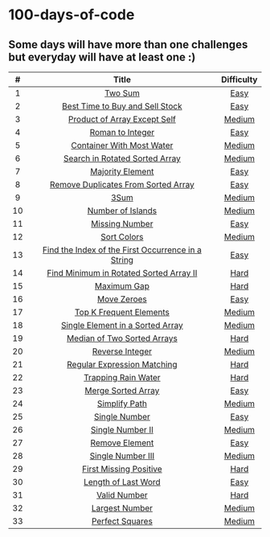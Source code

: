 # 100-days-of-code
## Some days will have more than one challenges but everyday will have at least one :)

| # | Title  | Difficulty |
|:---:|:---:|:---:|
|1|[Two Sum](https://github.com/isabellukk/100-days-of-code/blob/main/two_sum.js)|[Easy](https://leetcode.com/problems/two-sum/)|
|2|[Best Time to Buy and Sell Stock](https://github.com/isabellukk/100-days-of-code/blob/main/best_time_to_buy_and_sell_stock.js)|[Easy](https://leetcode.com/problems/best-time-to-buy-and-sell-stock/)|
|3|[Product of Array Except Self](https://github.com/isabellukk/100-days-of-code/blob/main/product_of_array_except_self.js)|[Medium](https://leetcode.com/problems/product-of-array-except-self/)|
|4|[Roman to Integer](https://github.com/isabellukk/100-days-of-code/blob/main/roman_to_integer.js)|[Easy](https://leetcode.com/problems/roman-to-integer/)|
|5|[Container With Most Water](https://github.com/isabellukk/100-days-of-code/blob/main/container_with_most_water.js)|[Medium](https://leetcode.com/problems/container-with-most-water/)|
|6|[Search in Rotated Sorted Array](https://github.com/isabellukk/100-days-of-code/blob/main/search_in_rotated_sorted_array.js)|[Medium]( https://leetcode.com/problems/search-in-rotated-sorted-array/)|
|7|[Majority Element](https://github.com/isabellukk/100-days-of-code/blob/main/majority_element.js)|[Easy]( https://leetcode.com/problems/majority-element/)|
|8|[Remove Duplicates From Sorted Array](https://github.com/isabellukk/100-days-of-code/blob/main/remove_duplicates_from_sorted_array.js)|[Easy](https://leetcode.com/problems/remove-duplicates-from-sorted-array/)|
|9|[3Sum](https://github.com/isabellukk/100-days-of-code/blob/main/3sum.js)|[Medium](https://leetcode.com/problems/3sum/description/)|
|10|[Number of Islands](https://github.com/isabellukk/100-days-of-code/blob/main/number_of_islands.js)|[Medium](https://leetcode.com/problems/number-of-islands/description/)|
|11|[Missing Number](https://github.com/isabellukk/100-days-of-code/blob/main/missing_number.js)|[Easy](https://leetcode.com/problems/missing-number/description/)|
|12|[Sort Colors](https://github.com/isabellukk/100-days-of-code/blob/main/sort_colors.js)|[Medium](https://leetcode.com/problems/sort-colors/description/)|
|13|[Find the Index of the First Occurrence in a String](https://github.com/isabellukk/100-days-of-code/blob/main/find_the_index_of_the_first_occurrence_in_a_string.js)|[Easy](https://leetcode.com/problems/find-the-index-of-the-first-occurrence-in-a-string/)|
|14|[Find Minimum in Rotated Sorted Array II](https://github.com/isabellukk/100-days-of-code/blob/main/find_minimum_in_rotated_sorted_array_II.js)|[Hard](https://leetcode.com/problems/find-minimum-in-rotated-sorted-array-ii/description/)|
|15|[Maximum Gap](https://github.com/isabellukk/100-days-of-code/blob/main/maximum_gap.js)|[Hard](https://leetcode.com/problems/maximum-gap/description/)|
|16|[Move Zeroes](https://github.com/isabellukk/100-days-of-code/blob/main/move_zeroes.js)|[Easy](https://leetcode.com/problems/move-zeroes/description/)|
|17|[Top K Frequent Elements](https://github.com/isabellukk/100-days-of-code/blob/main/top_k_frequent_elements.js)|[Medium](https://leetcode.com/problems/top-k-frequent-elements/)|
|18|[Single Element in a Sorted Array](https://github.com/isabellukk/100-days-of-code/blob/main/single_element_in_a_sorted_array.js)|[Medium](https://leetcode.com/problems/single-element-in-a-sorted-array/)|
|19|[Median of Two Sorted Arrays](https://github.com/isabellukk/100-days-of-code/blob/main/median_of_two_sorted_arrays.js)|[Hard](https://leetcode.com/problems/median-of-two-sorted-arrays/)|
|20|[Reverse Integer](https://github.com/isabellukk/100-days-of-code/blob/main/reverse_integer.js)|[Medium](https://leetcode.com/problems/reverse-integer/)|
|21|[Regular Expression Matching](https://github.com/isabellukk/100-days-of-code/blob/main/regular_expression_matching.js)|[Hard](https://leetcode.com/problems/regular-expression-matching/description/)|
|22|[Trapping Rain Water](https://github.com/isabellukk/100-days-of-code/blob/main/trapping_rain_water.js)|[Hard](https://leetcode.com/problems/trapping-rain-water/description/)|
|23|[Merge Sorted Array](https://github.com/isabellukk/100-days-of-code/blob/main/merge_sorted_array.js)|[Easy](https://leetcode.com/problems/merge-sorted-array/description/)|
|24|[Simplify Path](https://github.com/isabellukk/100-days-of-code/blob/main/simplify_path.js)|[Medium](https://leetcode.com/problems/simplify-path/)|
|25|[Single Number](https://github.com/isabellukk/100-days-of-code/blob/main/single_number.js)|[Easy](https://leetcode.com/problems/single-number/description/)|
|26|[Single Number II](https://github.com/isabellukk/100-days-of-code/blob/main/single_number_ii.js)|[Medium](https://leetcode.com/problems/single-number-ii/)|
|27|[Remove Element](https://github.com/isabellukk/100-days-of-code/blob/main/remove_element.js)|[Easy](https://leetcode.com/problems/remove-element)|
|28|[Single Number III](https://github.com/isabellukk/100-days-of-code/blob/main/single_number_iii.js)|[Medium](https://leetcode.com/problems/single-number-iii/)|
|29|[First Missing Positive](https://github.com/isabellukk/100-days-of-code/blob/main/first_missing_positive.js)|[Hard](https://leetcode.com/problems/first-missing-positive/description/)|
|30|[Length of Last Word](https://github.com/isabellukk/100-days-of-code/blob/main/length_of_last_word.js)|[Easy](https://leetcode.com/problems/length-of-last-word/description/)|
|31|[Valid Number](https://github.com/isabellukk/100-days-of-code/blob/main/valid_number.js)|[Hard](https://leetcode.com/problems/valid-number/description/)|
|32|[Largest Number](https://github.com/isabellukk/100-days-of-code/blob/main/100_days_of_code/largest_number.js)|[Medium](https://leetcode.com/problems/largest-number/)|
|33|[Perfect Squares](https://github.com/isabellukk/100-days-of-code/blob/main/100_days_of_code/perfect_squares.js)|[Medium](https://leetcode.com/problems/perfect-squares/description/)|

